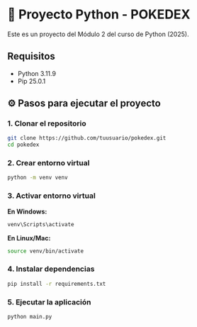 # 📘 Proyecto Python - POKEDEX

Este es un proyecto del Módulo 2 del curso de Python (2025).

## Requisitos

- Python 3.11.9
- Pip 25.0.1

## ⚙️ Pasos para ejecutar el proyecto

### 1. Clonar el repositorio

```bash
git clone https://github.com/tuusuario/pokedex.git
cd pokedex
```

### 2. Crear entorno virtual

```bash
python -m venv venv
```

### 3. Activar entorno virtual

**En Windows:**

```bash
venv\Scripts\activate
```

**En Linux/Mac:**

```bash
source venv/bin/activate
```

### 4. Instalar dependencias

```bash
pip install -r requirements.txt
```

### 5. Ejecutar la aplicación

```bash
python main.py
```

